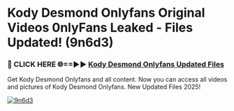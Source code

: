 # Kody Desmond Onlyfans Original Videos 0nlyFans Leaked - Files Updated! (9n6d3)

<h3>🔴 CLICK HERE 🌐==►► <a href="https://tinyurl.com/2m67pmp6" rel="nofollow">Kody Desmond Onlyfans Updated Files</a></h3>

Get Kody Desmond Onlyfans and all content. Now you can access all videos and pictures of Kody Desmond Onlyfans. New Updated Files 2025!

[![9n6d3](https://i.imgur.com/H4QAA4z.gif)](https://tinyurl.com/2m67pmp6)